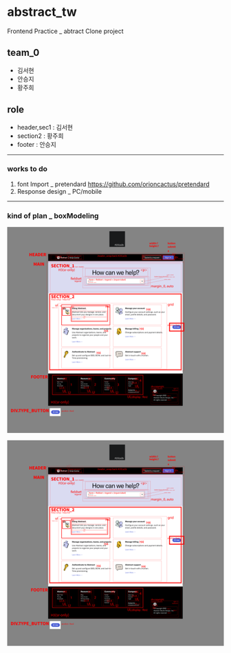 # abstract_tw
Frontend Practice _ abtract Clone project

## team_0
- 김서현
- 안승지
- 황주희

## role
- header,sec1 : 김서현
- section2 : 황주희
- footer : 안승지

-----------------
### works to do
1. font Import _ pretendard <https://github.com/orioncactus/pretendard>
2. Response design _ PC/mobile

-----------------
### kind of plan _ boxModeling

![box_modeling:PC][def]


[def]: ./src/assets/plan_box/plan_box1.png

![box_modeling:Mobile - working...][def]


[def]: ./src/assets/plan_box/plan_box1.png